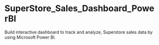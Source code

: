 # SuperStore_Sales_Dashboard_PowerBI
Build interactive dashboard to track and analyze, Superstore sales data by using Microsoft Power BI.
